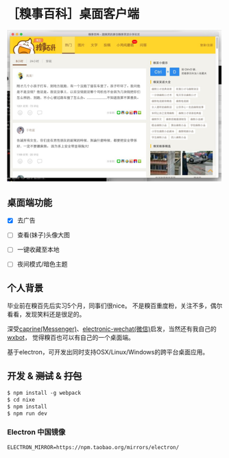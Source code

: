 # ［糗事百科］桌面客户端

<img width="500" src="media/screenshot_0226.png">


## 桌面端功能

- [x] 去广告
- [ ] 查看(妹子)头像大图
- [ ] 一键收藏至本地
- [ ] 夜间模式/暗色主题


## 个人背景

毕业前在糗百先后实习5个月，同事们很nice。
不是糗百重度粉，关注不多，偶尔看看，发现笑料还是很足的。

深受[caprine(Messenger)][1]、[electronic-wechat(微信)][2]启发，当然还有我自己的[wxbot][3]，
觉得糗百也可以有自己的一个桌面端。

基于electron，可开发出同时支持OSX/Linux/Windows的跨平台桌面应用。


## 开发 & ~~测试~~ & ~~打包~~

```plain
$ npm install -g webpack
$ cd nixe
$ npm install
$ npm run dev
```

### Electron 中国镜像

```plain
ELECTRON_MIRROR=https://npm.taobao.org/mirrors/electron/
```


[1]: https://github.com/sindresorhus/caprine
[2]: https://github.com/geeeeeeeeek/electronic-wechat
[3]: https://github.com/fritx/wxbot
